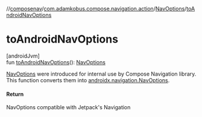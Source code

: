 //[composenav](../../../index.md)/[com.adamkobus.compose.navigation.action](../index.md)/[NavOptions](index.md)/[toAndroidNavOptions](to-android-nav-options.md)

# toAndroidNavOptions

[androidJvm]\
fun [toAndroidNavOptions](to-android-nav-options.md)(): [NavOptions](https://developer.android.com/reference/kotlin/androidx/navigation/NavOptions.html)

[NavOptions](index.md) were introduced for internal use by Compose Navigation library. This function converts them into [androidx.navigation.NavOptions](https://developer.android.com/reference/kotlin/androidx/navigation/NavOptions.html).

#### Return

NavOptions compatible with Jetpack's Navigation
